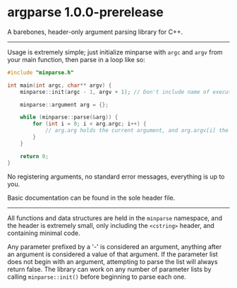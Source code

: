 # argparse 1.0.0-prerelease
A barebones, header-only argument parsing library for C++.

---
Usage is extremely simple; just initialize minparse with `argc` and `argv` from your main function, then parse in a loop like so:
```C++
#include "minparse.h"

int main(int argc, char** argv) {
	minparse::init(argc - 1, argv + 1); // Don't include name of executable

	minparse::argument arg = {};

	while (minparse::parse(&arg)) {
		for (int i = 0; i < arg.argc; i++) {
			// arg.arg holds the current argument, and arg.argv[i] the value
		}
	}

	return 0;
}
```

No registering arguments, no standard error messages, everything is up to you.

Basic documentation can be found in the sole header file.

---
All functions and data structures are held in the `minparse` namespace, and the header is extremely small, only including the `<cstring>` header, and containing minimal code.

Any parameter prefixed by a '-' is considered an argument, anything after an argument is considered a value of that argument.
If the parameter list does not begin with an argument, attempting to parse the list will always return false.
The library can work on any number of parameter lists by calling `minparse::init()` before beginning to parse each one.
